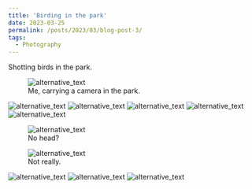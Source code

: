 ```yaml
---
title: 'Birding in the park'
date: 2023-03-25
permalink: /posts/2023/03/blog-post-3/
tags:
  - Photography
---
```




Shotting birds in the park.
<!-- ====== -->

<figure>
  <img src="https://mozzielx.github.io/xin-lin/images/Birds/p1.jpg" alt="alternative_text" style="max-width: 200 px; height: auto;">
  <figcaption>Me, carrying a camera in the park.</figcaption>
</figure>

<img src="https://mozzielx.github.io/xin-lin/images/Birds/p2.jpg" alt="alternative_text" style="max-width: 200 px; height: auto;">

<img src="https://mozzielx.github.io/xin-lin/images/Birds/p3.jpg" alt="alternative_text" style="max-width: 200 px; height: auto;">

<img src="https://mozzielx.github.io/xin-lin/images/Birds/p4.jpg" alt="alternative_text" style="max-width: 200 px; height: auto;">

<img src="https://mozzielx.github.io/xin-lin/images/Birds/p5.jpg" alt="alternative_text" style="max-width: 200 px; height: auto;">

<img src="https://mozzielx.github.io/xin-lin/images/Birds/p6.jpg" alt="alternative_text" style="max-width: 200 px; height: auto;">

<figure>
  <img src="https://mozzielx.github.io/xin-lin/images/Birds/p7.jpg" alt="alternative_text" style="max-width: 200 px; height: auto;">
  <figcaption>No head?</figcaption>
</figure>

<figure>
  <img src="https://mozzielx.github.io/xin-lin/images/Birds/p8.jpg" alt="alternative_text" style="max-width: 200 px; height: auto;">
  <figcaption>Not really.</figcaption>
</figure>

<img src="https://mozzielx.github.io/xin-lin/images/Birds/p9.jpg" alt="alternative_text" style="max-width: 200 px; height: auto;">

<img src="https://mozzielx.github.io/xin-lin/images/Birds/p10.jpg" alt="alternative_text" style="max-width: 200 px; height: auto;">

<img src="https://mozzielx.github.io/xin-lin/images/Birds/p11.jpg" alt="alternative_text" style="max-width: 200 px; height: auto;">

